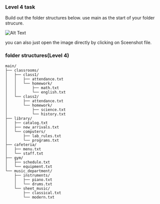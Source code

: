 ### Level 4 task

Build out the folder structures below. use main as the start of your folder strucure. 

![Alt Text](/task4/task_description/Screenshot%202025-09-14%20at%209.24.23 PM.png)

you can also just open the image directly by clicking on Sceenshot file.  

### folder structures(Level 4) 

    main/
    ├── classrooms/
    │   ├── class1/
    │   │   ├── attendance.txt
    │   │   └── homework/
    │   │       ├── math.txt
    │   │       └── english.txt
    │   └── class2/
    │       ├── attendance.txt
    │       └── homework/
    │           ├── science.txt
    │           └── history.txt
    ├── library/
    │   ├── catalog.txt
    │   ├── new_arrivals.txt
    │   └── computers/
    │       ├── lab_rules.txt
    │       └── programs.txt
    ├── cafeteria/
    │   ├── menu.txt
    │   └── staff.txt
    ├── gym/
    │   ├── schedule.txt
    │   └── equipment.txt
    └── music_department/
        ├── instruments/
        │   ├── piano.txt
        │   └── drums.txt
        └── sheet_music/
            ├── classical.txt
            └── modern.txt
